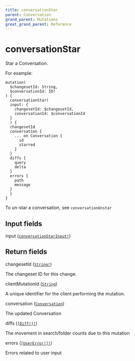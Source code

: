 ```yaml
---
title: conversationStar
parent: Conversation
grand_parent: Mutations
great_grand_parent: Reference
---
```


# conversationStar

Star a Conversation.

For example:

```
mutation(
  $changesetId: String,
  $conversationId: ID!
) {
  conversationStar(
  input: {
    changesetId: $changesetId,
    conversationId: $conversationId
  }
  ) {
  changesetId
  conversation {
    ... on Conversation {
      id
      starred
    }
  }
  diffs {
    query
    delta
  }
  errors {
    path
    message
  }
  }
}
```

To un-star a conversation, see `conversationUnstar`

## Input fields

<div class="field-entry ">
  <span id="input" class="field-name anchored">input (<code><a href="/docs/reference/input_object/conversation/conversation_star_input">conversationStarInput!</a></code>)</span>

  <div class="description-wrapper">

  </div>
</div>

## Return fields

<div class="field-entry ">
  <span id="changeset_id" class="field-name anchored">changesetId (<code><a href="/docs/reference/scalar/string">String!</a></code>)</span>

  <div class="description-wrapper">
   <p>The changeset ID for this change.</p>

  </div>
</div>

<div class="field-entry ">
  <span id="client_mutation_id" class="field-name anchored">clientMutationId (<code><a href="/docs/reference/scalar/string">String</a></code>)</span>

  <div class="description-wrapper">
   <p>A unique identifier for the client performing the mutation.</p>

  </div>
</div>

<div class="field-entry ">
  <span id="conversation" class="field-name anchored">conversation (<code><a href="/docs/reference/interface/conversation">Conversation</a></code>)</span>

  <div class="description-wrapper">
   <p>The updated Conversation</p>

  </div>
</div>

<div class="field-entry ">
  <span id="diffs" class="field-name anchored">diffs (<code><a href="/docs/reference/object/diff">[Diff!]!</a></code>)</span>

  <div class="description-wrapper">
   <p>The movement in search/folder counts due to this mutation</p>

  </div>
</div>

<div class="field-entry ">
  <span id="errors" class="field-name anchored">errors (<code><a href="/docs/reference/object/user_error">[UserError!]!</a></code>)</span>

  <div class="description-wrapper">
   <p>Errors related to user input</p>

  </div>
</div>

